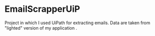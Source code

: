 # EmailScrapperUiP

Project in which I used UiPath for extracting emails. Data are taken from "lighted" version of my application .
